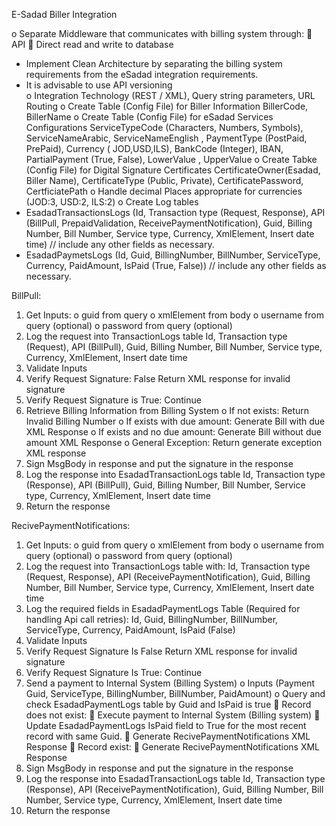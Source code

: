 E-Sadad Biller Integration

o	Separate Middleware that communicates with billing system through:
  	API
  	Direct read and write to database
  -	Implement Clean Architecture by separating the billing system requirements from the eSadad integration requirements.
  -	It is advisable to use API versioning	
o	Integration Technology (REST / XML), Query string parameters, URL Routing 
o	Create Table (Config File) for Biller Information
BillerCode, BillerName
o	Create Table  (Config File) for eSadad Services Configurations
  ServiceTypeCode (Characters, Numbers, Symbols), ServiceNameArabic, ServiceNameEnglish , PaymentType (PostPaid, PrePaid), Currency ( JOD,USD,ILS), BankCode (Integer), IBAN, PartialPayment (True, False), LowerValue , UpperValue 
o	Create Tabke (Config File) for Digital Signature Certificates 
  CertificateOwner(Esadad, Biller Name), CertificateType (Public, Private), CertificatePassword, CertficiatePath
o	Handle decimal Places appropriate for currencies (JOD:3, USD:2, ILS:2)
o	Create Log tables 
  -	EsadadTransactionsLogs (Id, Transaction type (Request, Response), API (BillPull, PrepaidValidation, ReceivePaymentNotification), Guid, Billing Number, Bill Number, Service type, Currency, XmlElement, Insert date time) // include any other fields as necessary.
  -	EsadadPaymetsLogs (Id, Guid, BillingNumber, BillNumber, ServiceType, Currency, PaidAmount, IsPaid (True, False)) // include any other fields as necessary.

BillPull:
1.	Get Inputs:
  o	guid from query
  o	xmlElement from body
  o	username from query (optional)
  o	password from query (optional)
2.	Log the request into TransactionLogs table
  Id, Transaction type (Request), API (BillPull), Guid, Billing Number, Bill Number, Service type, Currency, XmlElement, Insert date time
3.	Validate Inputs
4.	Verify Request Signature: False
  Return XML response for invalid signature
5.	Verify Request Signature is True: Continue
6.	Retrieve Billing Information from Billing System
  o	If not exists: Return Invalid Billing Number
  o	If exists with due amount: Generate Bill with due XML Response
  o	If exists and no due amount: Generate Bill without due amount XML Response
  o	General Exception: Return generate exception XML response
7.	Sign MsgBody in response and put the signature in the response
8.	Log the response into EsadadTransactionLogs table
Id, Transaction type (Response), API (BillPull), Guid, Billing Number, Bill Number, Service type, Currency, XmlElement, Insert date time
9.	Return the response

RecivePaymentNotifications:
1.	Get Inputs:
  o	guid from query
  o	xmlElement from body
  o	username from query (optional)
  o	password from query (optional)
2.	Log the request into TransactionLogs table with:
  Id, Transaction type (Request, Response), API (ReceivePaymentNotification), Guid, Billing Number, Bill Number, Service type, Currency, XmlElement, Insert date time
3.	Log the required fields in EsadadPaymentLogs Table (Required for handling Api call retries):
  Id, Guid, BillingNumber, BillNumber, ServiceType, Currency, PaidAmount, IsPaid (False)
4.	Validate Inputs
5.	Verify Request Signature Is False
  Return XML response for invalid signature
6.	Verify Request Signature Is True: Continue
7.	Send a payment to Internal System (Billing System)
  o	Inputs (Payment Guid, ServiceType, BillingNumber, BillNumber, PaidAmount)
  o	Query and check EsadadPaymentLogs table by Guid and IsPaid is true
    	Record does not exist: 
      	Execute payment to Internal System (Billing system) 
      	Update EsadadPaymentLogs IsPaid field to True for the most recent record with same Guid.
      	Generate RecivePaymentNotifications XML Response
  	Record exist: 
    	Generate RecivePaymentNotifications XML Response
8.	Sign MsgBody in response and put the signature in the response
9.	Log the response into EsadadTransactionLogs table
  Id, Transaction type (Response), API (ReceivePaymentNotification), Guid, Billing Number, Bill Number, Service type, Currency, XmlElement, Insert date time
10.	Return the response


